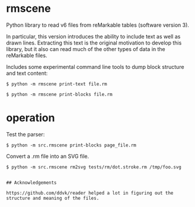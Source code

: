 # rmscene

Python library to read v6 files from reMarkable tables (software version 3).

In particular, this version introduces the ability to include text as well as drawn lines. Extracting this text is the original motivation to develop this library, but it also can read much of the other types of data in the reMarkable files.

Includes some experimental command line tools to dump block structure and text content:

``` shellsession
$ python -m rmscene print-text file.rm

$ python -m rmscene print-blocks file.rm
```


# operation

Test the parser:
``` shellsession
$ python -m src.rmscene print-blocks page_file.rm
```

Convert a .rm file into an SVG file.
``` shellsession
$ python -m src.rmscene rm2svg tests/rm/dot.stroke.rm /tmp/foo.svg
```

```

## Acknowledgements

https://github.com/ddvk/reader helped a lot in figuring out the structure and meaning of the files.
